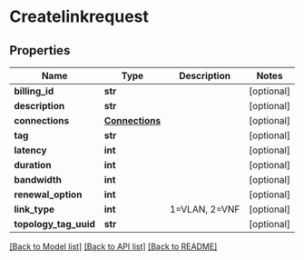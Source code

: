 # Createlinkrequest

## Properties
Name | Type | Description | Notes
------------ | ------------- | ------------- | -------------
**billing_id** | **str** |  | [optional] 
**description** | **str** |  | [optional] 
**connections** | [**Connections**](Connections.md) |  | [optional] 
**tag** | **str** |  | [optional] 
**latency** | **int** |  | [optional] 
**duration** | **int** |  | [optional] 
**bandwidth** | **int** |  | [optional] 
**renewal_option** | **int** |  | [optional] 
**link_type** | **int** | 1&#x3D;VLAN, 2&#x3D;VNF | [optional] 
**topology_tag_uuid** | **str** |  | [optional] 

[[Back to Model list]](../README.md#documentation-for-models) [[Back to API list]](../README.md#documentation-for-api-endpoints) [[Back to README]](../README.md)


